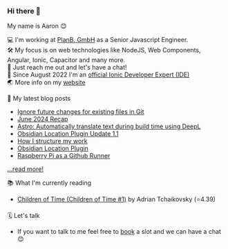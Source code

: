 ### Hi there 👋

My name is Aaron 😊

💻 I'm working at [PlanB. GmbH](https://github.com/planbgmbh) as a Senior Javascript Engineer.    
🛠 My focus is on web technologies like NodeJS, Web Components, Angular, Ionic, Capacitor and many more.     
🦜 Just reach me out and let's have a chat!   
📱 Since August 2022 I'm an [official Ionic Developer Expert (IDE)](https://ionic.io/developer-experts)   
🌏 More info on my [website](https://aaronczichon.de)   

📝 My latest blog posts
* [Ignore future changes for existing files in Git](https://aaronczichon.de/blog/23-gitignore-existing/)
* [June 2024 Recap](https://aaronczichon.de/blog/22-recap-june24/)
* [Astro: Automatically translate text during build time using DeepL](https://aaronczichon.de/blog/21-astro-deepl-component/)
* [Obsidian Location Plugin Update 1.1](https://aaronczichon.de/blog/20-obsidian-location-plugin-update1/)
* [How I structure my work](https://aaronczichon.de/blog/19-how-i-structure-my-work/)
* [Obsidian Location Plugin](https://aaronczichon.de/blog/18-obsidian-location-plugin/)
* [Raspberry Pi as a Github Runner](https://aaronczichon.de/blog/17-custom-github-runner/)

[...read more!](https://aaronczichon.de/blog)

📚 What I'm currently reading
<!-- GOODREADS-LIST:START -->
- [Children of Time (Children of Time #1)](https://www.goodreads.com/review/show/6728589039?utm_medium=api&utm_source=rss) by Adrian Tchaikovsky (⭐️4.39)
<!-- GOODREADS-LIST:END -->

🗓 Let's talk

- If you want to talk to me feel free to [book](https://cal.com/aaronczichon/30min) a slot and we can have a chat 😊

<!--
**aaronczichon/aaronczichon** is a ✨ _special_ ✨ repository because its `README.md` (this file) appears on your GitHub profile.

Here are some ideas to get you started:

- 🔭 I’m currently working on ...
- 🌱 I’m currently learning ...
- 👯 I’m looking to collaborate on ...
- 🤔 I’m looking for help with ...
- 💬 Ask me about ...
- 📫 How to reach me: ...
- 😄 Pronouns: ...
- ⚡ Fun fact: ...
-->
